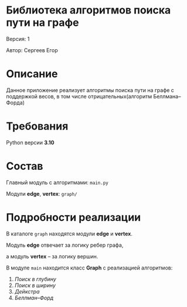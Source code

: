 # Библиотека алгоритмов поиска пути на графе
Версия: 1

Автор: Сергеев Егор

# Описание
Данное приложение реализует алгоритмы поиска пути на графе с поддержкой весов,
в том числе отрицательных(алгоритм Беллмана–Форда)

# Требования
Python версии **3.10**

# Состав
Главный модуль c алгоритмами: `main.py`

Модули **edge**, **vertex**: `graph/`

# Подробности реализации
В каталоге `graph` находятся модули **edge** и **vertex**.

Модуль **edge** отвечает за логику ребер графа,

а модуль **vertex** – за логику вершин.

В модуле `main` находится класс **Graph** с реализацией алгоритмов:
1) _Поиск в глубину_
2) _Поиск в ширину_
3) _Дейкстра_
4) _Беллман–Форд_
